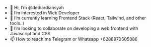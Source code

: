 - 👋 Hi, I’m @dediardiansyah
- 👀 I’m interested in Web Developer
- 🌱 I’m currently learning Frontend Stack (React, Tailwind, and other tools..)
- 💞️ I’m looking to collaborate on developing a web frontend with Javascript and CSS
- 📫 How to reach me Telegram or Whatsapp +6288970605886 

<!---
dediardiansyah/dediardiansyah is a ✨ special ✨ repository because its `README.md` (this file) appears on your GitHub profile.
You can click the Preview link to take a look at your changes.
--->
